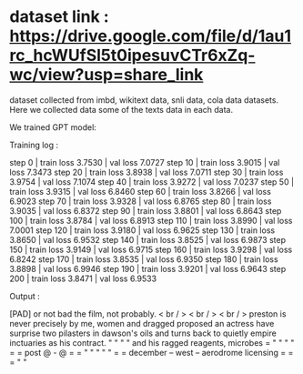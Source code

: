 
# dataset link : https://drive.google.com/file/d/1au1rc_hcWUfSl5t0ipesuvCTr6xZq-wc/view?usp=share_link

dataset collected from imbd, wikitext data, snli data, cola data datasets. Here we collected data some of the texts data in each data.

We trained GPT model:

Training log :

step          0 | train loss 3.7530 | val loss 7.0727
step         10 | train loss 3.9015 | val loss 7.3473
step         20 | train loss 3.8938 | val loss 7.0711
step         30 | train loss 3.9754 | val loss 7.1074
step         40 | train loss 3.9272 | val loss 7.0237
step         50 | train loss 3.9315 | val loss 6.8460
step         60 | train loss 3.8266 | val loss 6.9023
step         70 | train loss 3.9328 | val loss 6.8765
step         80 | train loss 3.9035 | val loss 6.8372
step         90 | train loss 3.8801 | val loss 6.8643
step        100 | train loss 3.8784 | val loss 6.8913
step        110 | train loss 3.8990 | val loss 7.0001
step        120 | train loss 3.9180 | val loss 6.9625
step        130 | train loss 3.8650 | val loss 6.9532
step        140 | train loss 3.8525 | val loss 6.9873
step        150 | train loss 3.9149 | val loss 6.9715
step        160 | train loss 3.9298 | val loss 6.8242
step        170 | train loss 3.8535 | val loss 6.9350
step        180 | train loss 3.8898 | val loss 6.9946
step        190 | train loss 3.9201 | val loss 6.9643
step        200 | train loss 3.8471 | val loss 6.9533


Output :

[PAD] or not bad the film, not probably. < br / > < br / > < br / > preston is never precisely by me, women and dragged proposed an actress have surprise two pilasters in dawson's oils and turns back to quietly empire inctuaries as his contract. " " " " and his ragged reagents, microbes = " " " " = = post @ - @ = = " " " " " = = december – west – aerodrome licensing = = = " "

